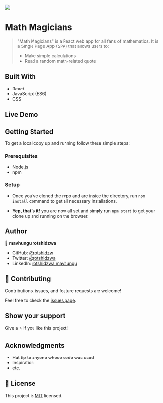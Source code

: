 ![](https://img.shields.io/badge/Microverse-blueviolet)

# Math Magicians

> "Math Magicians" is a React web app for all fans of mathematics. It is a Single Page App (SPA) that allows users to:
> - Make simple calculations
> - Read a random math-related quote

## Built With

- React
- JavaScript (ES6)
- CSS

## Live Demo



## Getting Started

To get a local copy up and running follow these simple steps:

### Prerequisites

- Node.js
- npm

### Setup


- Once you've cloned the repo and are inside the directory, run `npm install` command to get all necessary installations.

- **Yep, that's it!** you are now all set and simply run `npm start` to get your clone up and running on the browser.

## Author

👤 **mavhungu rotshidzwa**

- GitHub: [@rotshidzw](https://github.com/rotshidzw)
- Twitter: [@rotshidzwa]( https://twitter.com/footballlz)
- LinkedIn: [rotshidzwa mavhungu](https://www.linkedin.com/in/rochidzwa-chester-8062b6211/)

## 🤝 Contributing

Contributions, issues, and feature requests are welcome!

Feel free to check the [issues page](../../issues/).

## Show your support

Give a ⭐️ if you like this project!

## Acknowledgments

- Hat tip to anyone whose code was used
- Inspiration
- etc.

## 📝 License

This project is [MIT](./MIT.md) licensed.